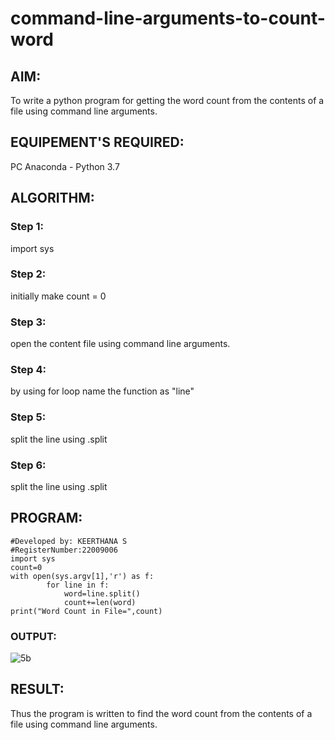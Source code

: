 # command-line-arguments-to-count-word
## AIM:
To write a python program for getting the word count from the contents of a file using command line arguments.
## EQUIPEMENT'S REQUIRED: 
PC
Anaconda - Python 3.7
## ALGORITHM: 

### Step 1:
import sys

### Step 2:
initially make count = 0

### Step 3:
open the content file using command line arguments.

### Step 4:
by using for loop name the function as "line"

### Step 5:
split the line using .split

### Step 6:
split the line using .split

## PROGRAM:
```
#Developed by: KEERTHANA S
#RegisterNumber:22009006
import sys
count=0
with open(sys.argv[1],'r') as f:
        for line in f:
            word=line.split()
            count+=len(word)
print("Word Count in File=",count)     
```

### OUTPUT:
![5b](https://user-images.githubusercontent.com/119477890/214047215-c2879c1b-5e5b-4579-8de6-6b824601ebdf.png)



## RESULT:
Thus the program is written to find the word count from the contents of a file using command line arguments.
